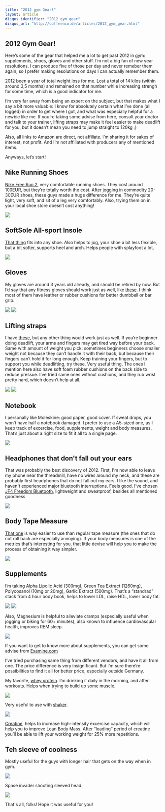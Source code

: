 ```yaml
---
title: "2012 gym Gear!"
layout: article
disqus_identifier: "2012_gym_gear"
disqus_url: "http://coffeenco.de/articles/2012_gym_gear.html"
---
```


## 2012 Gym Gear!

Here’s some of the gear that helped me a lot to get past 2012 in gym: supplements, shoes, gloves and other stuff. I’m not a big fan of new year resolutions. I can produce five of those per day and never remeber them again, so I prefer making resolutions on days I can actually remember them.

2012 been a year of total weight loss for me. Lost a total of 14 kilos (within around 3,5 months) and remained on that number while increasing strengh for some time, which is a good indicator for me.

I’m very far away from being an expert on the subject, but that makes what I say a bit more valuable: I know for absolutely certain what I’ve done (all logged) in order to get where I got, and what was especially helpful for a newbie like me. If you’re taking some advise from here, consult your doctor and talk to your trainer, lifting straps may make it feel easier to make deadlift for you, but it doesn’t mean you need to jump straight to 120kg ;)

Also, all links to Amazon are direct, not affiliate. I’m sharing it for sakes of interest, not profit. And I’m not affiliated with producers any of mentioned items.

Anyways, let’s start!

## Nike Running Shoes

[Nike Free Run 2](http://store.nike.com/de/de_de/product/free-run-2-id-running-shoe/?piid=29962&pbid=1017067792#?pbid=1017067792), very comfortable running shoes. They cost around 100EUR, but they’re totally worth the cost. After jogging in commodity 20-30EUR shoes, these guys made a huge difference for me. They’re quite light, very soft, and sit of a leg very comfortably. Also, trying them on in your local shoe store doesn’t cost anything!

<img src="/assets/images/2012_gym_gear/01.jpg" />

## SoftSole All-sport Insole

[That thing](http://www.sofsole.com/mens/allsport) fits into any shoe. Also helps to jog, your shoe a bit less flexible, but a bit softer, supports heel and arch. Helps people with splayfoot a lot.

<img src="/assets/images/2012_gym_gear/02.jpg" />

## Gloves

My gloves are around 3 years old already, and should be retired by now. But I’d say that any fitness gloves should work just as well, like [these](http://www.amazon.de/Premium-Trainings--Fitness-schwarz-orange/dp/B003U6OMYQ/ref=sr_1_57?s=sports&ie=UTF8&qid=1357317909&sr=1-57). I think most of them have leather or rubber cushions for better dumbbell or bar grip.

<img src="/assets/images/2012_gym_gear/03.jpg" />
<img src="/assets/images/2012_gym_gear/04.jpg" />

## Lifting straps

I have [these](http://www.amazon.de/gp/product/B001F7KXRW), but any other thing would work just as well. If you’re beginner doing deadlift, your arms and fingers may get tired way before your back. Same with amount of weight you pick: sometimes beginners choose smaller weight not because they can’t handle it with their back, but because their fingers can’t hold it for long enough. Keep training your fingers, but to support you while deadlifting, try these. Very useful thing. The ones I mention here also have soft foam rubber cushions on the back side to reduce pressue. I’ve tried same ones without cushions, and they rub wrist pretty hard, which doesn’t help at all.

<img src="/assets/images/2012_gym_gear/05.jpg" />
<img src="/assets/images/2012_gym_gear/06.jpg" />

## Notebook

I personally like Moleskine: good paper, good cover. If sweat drops, you won’t have half a notebook damaged. I prefer to use a A5-sized one, as I keep track of excercise, food, supplements, weight and body measures. That’s just about a right size to fit it all to a single page.

<img src="/assets/images/2012_gym_gear/07.jpg" />

## Headphones that don't fall out your ears

That was probably the best discovery of 2012. First, I'm now able to leave my phone near the threadmill, have no wires around my neck, and these are probably first headphones that do not fall out my ears. I like the sound, and haven't experienced major bluetooth interruptions. Feels good. I've chosen [JF4 Freedom Bluetooth](http://www.amazon.de/gp/product/B0095P2F1S), lightweight and sweatproof, besides all mentioned goodness.

<img src="/assets/images/2012_gym_gear/08.jpg" />

## Body Tape Measure

[That one](http://www.amazon.de/Body-Myotape-K%C3%B6rper-Ma%C3%9Fband-US_Version-SCHWARZ/dp/B00A0N2SMK) is way easier to use than regular tape measure (the ones that do not roll back are especially annoying). If your body measures is one of the metrics that’s interesting for you, that little devise will help you to make the process of obtaining it way simpler.

<img src="/assets/images/2012_gym_gear/09.jpg" />

## Supplements

I’m taking Alpha Lipolic Acid (300mg), Green Tea Extract (1260mg),  Polycosanol (10mg or 20mg), Garlic Extract (500mg). That’s a “standrad” stack from 4 hour body book, helps to lower LDL, raise HDL, lower body fat.

<img src="/assets/images/2012_gym_gear/10.jpg" />
<img src="/assets/images/2012_gym_gear/11.jpg" />

Also, Magnesium is helpful to alleviate cramps (especially useful when jogging or biking for 60+ minutes), also known to influence cardiovascular health, improves REM sleep.

<img src="/assets/images/2012_gym_gear/12.jpg" />

If you want to get to know more about supplements, you can get some advise from [Examine.com](http://examine.com/)

I’ve tried purchasing same thing from different vendors, and have it all from one. The price difference is very insignificant. But I’m sure there’re possibilities to find it all for better price, especially outside Germany.

My favorite, [whey protein](http://www.amazon.de/Optimum-Nutrition-Standard-Protein-Chocolate/dp/B000QSNYGI). I’m drinking it daily in the morning, and after workouts. Helps when trying to build up some muscle.

<img src="/assets/images/2012_gym_gear/13.jpg" />

Very useful to use with [shaker](http://www.amazon.de/gp/product/B00462RAPG).

<img src="/assets/images/2012_gym_gear/14.jpg" />

[Creatine](http://www.amazon.de/Dymatize-Creatine-Micronized-1000-grams/dp/B000GOZTP6), helps to increase high-intensity excercise capacity, which will help you to improve Lean Body Mass. After “loading” period of creatine you’ll be able to lift your working weight for 25% more repetitions.

## Teh sleeve of coolness

Mostly useful for the guys with longer hair that gets on the way when in gym.

<img src="/assets/images/2012_gym_gear/15.jpg" />

Spase invader shooting sleeved head:

<img src="/assets/images/2012_gym_gear/16.jpg" />

That's all, folks! Hope it was useful for you!
